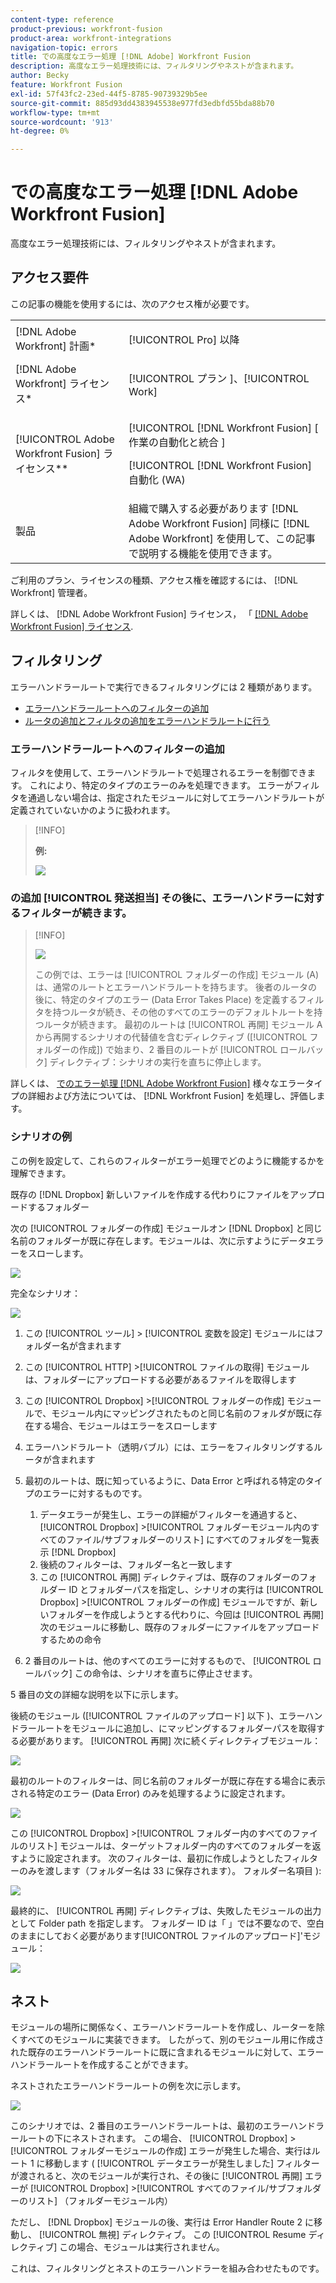 ```yaml
---
content-type: reference
product-previous: workfront-fusion
product-area: workfront-integrations
navigation-topic: errors
title: での高度なエラー処理 [!DNL Adobe] Workfront Fusion
description: 高度なエラー処理技術には、フィルタリングやネストが含まれます。
author: Becky
feature: Workfront Fusion
exl-id: 57f43fc2-23ed-44f5-8785-90739329b5ee
source-git-commit: 885d93dd4383945538e977fd3edbfd55bda88b70
workflow-type: tm+mt
source-wordcount: '913'
ht-degree: 0%

---
```


# での高度なエラー処理 [!DNL Adobe Workfront Fusion]

高度なエラー処理技術には、フィルタリングやネストが含まれます。

## アクセス要件

この記事の機能を使用するには、次のアクセス権が必要です。

<table style="table-layout:auto">
 <col> 
 <col> 
 <tbody> 
  <tr> 
   <td role="rowheader">[!DNL Adobe Workfront] 計画*</td> 
   <td> <p>[!UICONTROL Pro] 以降</p> </td> 
  </tr> 
  <tr data-mc-conditions=""> 
   <td role="rowheader">[!DNL Adobe Workfront] ライセンス*</td> 
   <td> <p>[!UICONTROL プラン ]、[!UICONTROL Work]</p> </td> 
  </tr> 
  <tr> 
   <td role="rowheader">[!UICONTROL Adobe Workfront Fusion] ライセンス**</td> 
   <td> <p>[!UICONTROL [!DNL Workfront Fusion] [ 作業の自動化と統合 ] </p><p>[!UICONTROL [!DNL Workfront Fusion] 自動化 (WA)</p>  </td> 
  </tr> 
  <tr> 
   <td role="rowheader">製品</td> 
   <td>組織で購入する必要があります [!DNL Adobe Workfront Fusion] 同様に [!DNL Adobe Workfront] を使用して、この記事で説明する機能を使用できます。</td> 
  </tr> 
 </tbody> 
</table>

ご利用のプラン、ライセンスの種類、アクセス権を確認するには、 [!DNL Workfront] 管理者。

詳しくは、 [!DNL Adobe Workfront Fusion] ライセンス， 「 [[!DNL Adobe Workfront Fusion] ライセンス](../../workfront-fusion/get-started/license-automation-vs-integration.md).

## フィルタリング

エラーハンドラールートで実行できるフィルタリングには 2 種類があります。

* [エラーハンドラールートへのフィルターの追加](#adding-a-filter-to-the-error-handler-route)
* [ルータの追加とフィルタの追加をエラーハンドラルートに行う](#adding-a-router-followed-by-filters-to-the-error-handler)

### エラーハンドラールートへのフィルターの追加

フィルタを使用して、エラーハンドラルートで処理されるエラーを制御できます。 これにより、特定のタイプのエラーのみを処理できます。 エラーがフィルタを通過しない場合は、指定されたモジュールに対してエラーハンドラルートが定義されていないかのように扱われます。

>[!INFO]
>
>**例:**
>
>![](assets/filter-error-handling-350x238.png)

### の追加 [!UICONTROL 発送担当] その後に、エラーハンドラーに対するフィルターが続きます。

>[!INFO]
>
>![](assets/router-filter-error-handling-350x254.png)
>
>この例では、エラーは [!UICONTROL フォルダーの作成] モジュール (A) は、通常のルートとエラーハンドラルートを持ちます。 後者のルータの後に、特定のタイプのエラー (Data Error Takes Place) を定義するフィルタを持つルータが続き、その他のすべてのエラーのデフォルトルートを持つルータが続きます。 最初のルートは [!UICONTROL 再開] モジュール A から再開するシナリオの代替値を含むディレクティブ ([!UICONTROL フォルダーの作成]) で始まり、2 番目のルートが [!UICONTROL ロールバック] ディレクティブ：シナリオの実行を直ちに停止します。

詳しくは、 [でのエラー処理 [!DNL Adobe Workfront Fusion]](../../workfront-fusion/errors/error-processing.md) 様々なエラータイプの詳細および方法については、 [!DNL Workfront Fusion] を処理し、評価します。

### シナリオの例

この例を設定して、これらのフィルターがエラー処理でどのように機能するかを理解できます。

既存の [!DNL Dropbox] 新しいファイルを作成する代わりにファイルをアップロードするフォルダー

次の [!UICONTROL フォルダーの作成] モジュールオン [!DNL Dropbox] と同じ名前のフォルダーが既に存在します。モジュールは、次に示すようにデータエラーをスローします。

![](assets/dropbox-350x276.png)

完全なシナリオ：

![](assets/dropbox-scenario-350x190.png)

1. この [!UICONTROL ツール] > [!UICONTROL 変数を設定] モジュールにはフォルダー名が含まれます
1. この [!UICONTROL HTTP] >[!UICONTROL ファイルの取得] モジュールは、フォルダーにアップロードする必要があるファイルを取得します
1. この [!UICONTROL Dropbox] >[!UICONTROL フォルダーの作成] モジュールで、モジュール内にマッピングされたものと同じ名前のフォルダが既に存在する場合、モジュールはエラーをスローします
1. エラーハンドラルート（透明バブル）には、エラーをフィルタリングするルータが含まれます
1. 最初のルートは、既に知っているように、Data Error と呼ばれる特定のタイプのエラーに対するものです。

   1. データエラーが発生し、エラーの詳細がフィルターを通過すると、 [!UICONTROL Dropbox] >[!UICONTROL フォルダーモジュール内のすべてのファイル/サブフォルダーのリスト] にすべてのフォルダを一覧表示 [!DNL Dropbox]
   1. 後続のフィルターは、フォルダー名と一致します
   1. この [!UICONTROL 再開] ディレクティブは、既存のフォルダーのフォルダー ID とフォルダーパスを指定し、シナリオの実行は [!UICONTROL Dropbox] >[!UICONTROL フォルダーの作成] モジュールですが、新しいフォルダーを作成しようとする代わりに、今回は [!UICONTROL 再開] 次のモジュールに移動し、既存のフォルダーにファイルをアップロードするための命令

1. 2 番目のルートは、他のすべてのエラーに対するもので、 [!UICONTROL ロールバック] この命令は、シナリオを直ちに停止させます。

5 番目の文の詳細な説明を以下に示します。

後続のモジュール ([!UICONTROL ファイルのアップロード] 以下 )、エラーハンドラールートをモジュールに追加し、にマッピングするフォルダーパスを取得する必要があります。 [!UICONTROL 再開] 次に続くディレクティブモジュール：

![](assets/add-error-handler-route-350x113.png)

最初のルートのフィルターは、同じ名前のフォルダーが既に存在する場合に表示される特定のエラー (Data Error) のみを処理するように設定されます。

![](assets/condition-350x327.png)

この [!UICONTROL Dropbox] >[!UICONTROL フォルダー内のすべてのファイルのリスト] モジュールは、ターゲットフォルダー内のすべてのフォルダーを返すように設定されます。 次のフィルターは、最初に作成しようとしたフィルターのみを渡します（フォルダー名は 33 に保存されます）。 フォルダー名項目 ):

![](assets/condition2-350x193.png)

最終的に、 [!UICONTROL 再開] ディレクティブは、失敗したモジュールの出力として Folder path を指定します。 フォルダー ID は「 」では不要なので、空白のままにしておく必要があります[!UICONTROL ファイルのアップロード]&#39;モジュール：

![](assets/flow-control-350x190.png)

## ネスト

モジュールの場所に関係なく、エラーハンドラールートを作成し、ルーターを除くすべてのモジュールに実装できます。 したがって、別のモジュール用に作成された既存のエラーハンドラールートに既に含まれるモジュールに対して、エラーハンドラールートを作成することができます。

ネストされたエラーハンドラールートの例を次に示します。

![](assets/nested-error-handling-route-350x174.png)

このシナリオでは、2 番目のエラーハンドラールートは、最初のエラーハンドラールートの下にネストされます。 この場合、 [!UICONTROL Dropbox] >[!UICONTROL フォルダーモジュールの作成] エラーが発生した場合、実行はルート 1 に移動します ( [!UICONTROL データエラーが発生しました] フィルターが渡されると、次のモジュールが実行され、その後に [!UICONTROL 再開] エラーが [!UICONTROL Dropbox] >[!UICONTROL すべてのファイル/サブフォルダーのリスト] （フォルダーモジュール内）

ただし、 [!DNL Dropbox] モジュールの後、実行は Error Handler Route 2 に移動し、 [!UICONTROL 無視] ディレクティブ。 この [!UICONTROL Resume ディレクティブ] この場合、モジュールは実行されません。

これは、フィルタリングとネストのエラーハンドラーを組み合わせたものです。

